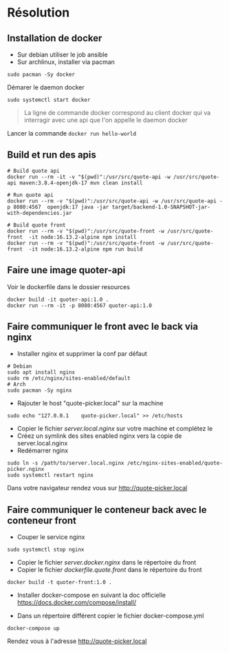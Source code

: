 # Résolution

## Installation de docker

- Sur debian utiliser le job ansible
- Sur archlinux, installer via pacman

```shell
sudo pacman -Sy docker
```

Démarer le daemon docker

```shell
sudo systemctl start docker
```

> La ligne de commande docker correspond au client docker qui va interragir avec une api que l'on appelle le daemon docker

Lancer la commande `docker run hello-world` 


## Build et run des apis

```shell
# Build quote api
docker run --rm -it -v "$(pwd)":/usr/src/quote-api -w /usr/src/quote-api maven:3.8.4-openjdk-17 mvn clean install

# Run quote api
docker run --rm -v "$(pwd)":/usr/src/quote-api -w /usr/src/quote-api -p 8080:4567  openjdk:17 java -jar target/backend-1.0-SNAPSHOT-jar-with-dependencies.jar
```

```shell
# Build quote front
docker run --rm -v "$(pwd)":/usr/src/quote-front -w /usr/src/quote-front  -it node:16.13.2-alpine npm install
docker run --rm -v "$(pwd)":/usr/src/quote-front -w /usr/src/quote-front  -it node:16.13.2-alpine npm run build
```

## Faire une image quoter-api

Voir le dockerfile dans le dossier resources

```shell
docker build -it quoter-api:1.0 .
docker run --rm -it -p 8080:4567 quoter-api:1.0
```

## Faire communiquer le front avec le back via nginx

- Installer nginx et supprimer la conf par défaut

```shell
# Debian
sudo apt install nginx
sudo rm /etc/nginx/sites-enabled/default
# Arch
sudo pacman -Sy nginx
```


- Rajouter le host "quote-picker.local" sur la machine

```shell
sudo echo "127.0.0.1    quote-picker.local" >> /etc/hosts
```

- Copier le fichier *server.local.nginx* sur votre machine et complétez le
- Créez un symlink des sites enabled nginx vers la copie de server.local.nginx
- Redémarrer nginx

```shell
sudo ln -s /path/to/server.local.nginx /etc/nginx-sites-enabled/quote-picker.nginx
sudo systemctl restart nginx
```
Dans votre navigateur rendez vous sur http://quote-picker.local

## Faire communiquer le conteneur back avec le conteneur front

- Couper le service nginx

```shell
sudo systemctl stop nginx
```

- Copier le fichier *server.docker.nginx* dans le répertoire du front
- Copier le fichier *dockerfile.quote.front* dans le répertoire du front

```shell
docker build -t quoter-front:1.0 .
```

- Installer docker-compose en suivant la doc officielle https://docs.docker.com/compose/install/

- Dans un répertoire différent copier le fichier docker-compose.yml

```shell
docker-compose up
```

Rendez vous à l'adresse http://quote-picker.local
